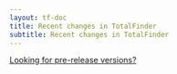 ```yaml
---
layout: tf-doc
title: Recent changes in TotalFinder
subtitle: Recent changes in TotalFinder
---
```


<script src="/shared/js/changelog.js" type="text/javascript" charset="utf-8"></script>

<div class="changelog-info">
<a href="/beta-changes">Looking for pre-release versions?</a>
</div>

<div class="changelogx">
  <div id="page" class="changelog"></div>
</div>

<script type="text/coffeescript" charset="utf-8">
  defer$ ->
    nonce = -> (Math.random() + "").substring(2)
    source = "changelog.txt"
    hashToSelector = (h) -> h.replace /\./g, "\\." # http://stackoverflow.com/a/9930611/84283
    
    $.get "#{source}?x=#{nonce()}", (data) ->
      changelog = parsePlaintextChangelog(data)
  
      getDownloadLinkForVersion = (version) -> "https://downloads.binaryage.com/TotalFinder-#{version}.dmg"
      getReleaseDateText = (date) -> "released on " + date
      generateChangelogHTML "#page", changelog, getDownloadLinkForVersion, getReleaseDateText
      $(window).trigger "changelog-rendered"
</script>
